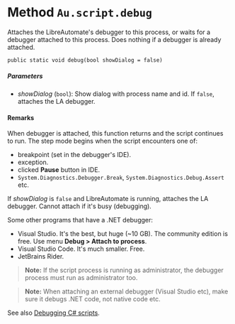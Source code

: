 # Method `Au.script.debug`

Attaches the LibreAutomate's debugger to this process, or waits for a debugger attached to this process. Does nothing if a debugger is already attached.

```
public static void debug(bool showDialog = false)
```

##### Parameters

- *showDialog*  (`bool`):
    Show dialog with process name and id. If `false`, attaches the LA debugger.

#### Remarks

When debugger is attached, this function returns and the script continues to run. The step mode begins when the script encounters one of:

- breakpoint (set in the debugger's IDE).
- exception.
- clicked **Pause** button in IDE.
- `System.Diagnostics.Debugger.Break`, `System.Diagnostics.Debug.Assert` etc.

If *showDialog* is `false` and LibreAutomate is running, attaches the LA debugger. Cannot attach if it's busy (debugging).

Some other programs that have a .NET debugger:

- Visual Studio. It's the best, but huge (~10 GB). The community edition is free. Use menu **Debug > Attach to process**.
- Visual Studio Code. It's much smaller. Free.
- JetBrains Rider.

> **Note:**
> If the script process is running as administrator, the debugger process must run as administrator too.

> **Note:**
> When attaching an external debugger (Visual Studio etc), make sure it debugs .NET code, not native code etc.

See also [Debugging C# scripts](../editor/Debugger.html).